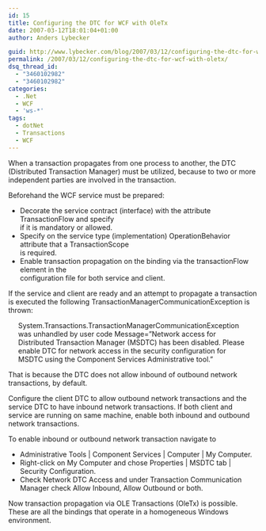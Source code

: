 ```yaml
---
id: 15
title: Configuring the DTC for WCF with OleTx
date: 2007-03-12T18:01:04+01:00
author: Anders Lybecker

guid: http://www.lybecker.com/blog/2007/03/12/configuring-the-dtc-for-wcf-with-oletx/
permalink: /2007/03/12/configuring-the-dtc-for-wcf-with-oletx/
dsq_thread_id:
  - "3460102982"
  - "3460102982"
categories:
  - .Net
  - WCF
  - 'ws-*'
tags:
  - dotNet
  - Transactions
  - WCF
---
```

When a transaction propagates from one process to another, the DTC (Distributed Transaction Manager) must be utilized, because to two or more independent parties are involved in the transaction.

Beforehand the WCF service must be prepared:

  * Decorate the service contract (interface) with the attribute TransactionFlow and specify  
    if it is mandatory or allowed.
  * Specify on the service type (implementation) OperationBehavior attribute that a TransactionScope  
    is required.
  * Enable transaction propagation on the binding via the transactionFlow element in the  
    configuration file for both service and client.

If the service and client are ready and an attempt to propagate a transaction is executed the following TransactionManagerCommunicationException is thrown:

<p style="margin: 0pt 20px">
  System.Transactions.TransactionManagerCommunicationException was unhandled by user code Message=&#8221;Network access for Distributed Transaction Manager (MSDTC) has been disabled. Please enable DTC for network access in the security configuration for MSDTC using the Component Services Administrative tool.&#8221;
</p>

That is because the DTC does not allow inbound of outbound network transactions, by default.

Configure the client DTC to allow outbound network transactions and the service DTC to have inbound network transactions. If both client and service are running on same machine, enable both inbound and outbound network transactions.

To enable inbound or outbound network transaction navigate to

  * Administrative Tools | Component Services | Computer | My Computer.
  * Right-click on My Computer and chose Properties | MSDTC tab | Security Configuration.
  * Check Network DTC Access and under Transaction Communication Manager check Allow Inbound, Allow Outbound or both.

Now transaction propagation via OLE Transactions (OleTx) is possible. These are all the bindings that operate in a homogeneous Windows environment.